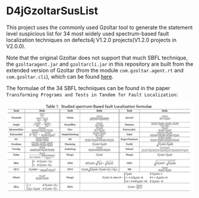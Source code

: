 # D4jGzoltarSusList

This project uses the commonly used Gzoltar tool to generate the statement level suspicious list for 34 most widely used spectrum-based fault localization techniques on defects4j V1.2.0 projects(V1.2.0 projects in V2.0.0).

Note that the original Gzoltar does not support that much SBFL technique, the `gzoltaragent.jar` and `gzoltarcli.jar` in this repository are built from the extended version of Gzoltar (from the module `com.gzoltar.agent.rt` and `com.gzoltar.cli`), which can be found [here](https://github.com/Instein98/gzoltar/tree/sbfl).

The formulae of the 34 SBFL techniques can be found in the paper `Transforming Programs and Tests in Tandem for Fault Localization`:

![](figures/sbfl.png)
